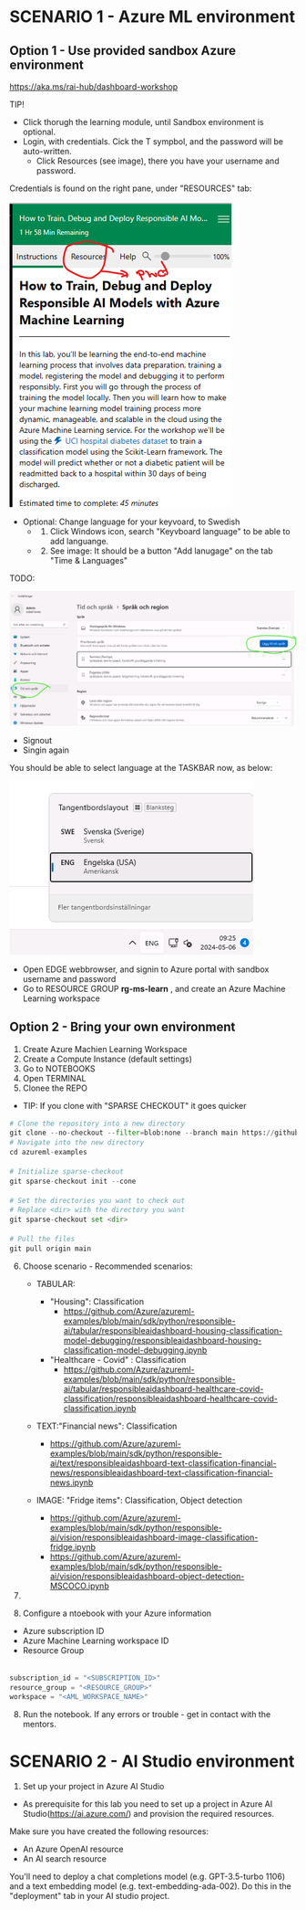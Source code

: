 # SCENARIO 1 - Azure ML environment

## Option 1 - Use provided sandbox Azure environment

https://aka.ms/rai-hub/dashboard-workshop

TIP! 
- Click thorugh the learning module, until Sandbox environment is optional. 
- Login, with credentials. Cick the T sympbol, and the password will be auto-written.
    - Click Resources (see image), there you have your username and password.

Credentials is found on the right pane, under "RESOURCES" tab: 

![Alt text](./images/sandbox-01.png)

- Optional: Change language for your keyvoard, to Swedish
    - 1) Click Windows icon, search "Keyvboard language" to be able to add languange. 
    - 2) See image: It should be a button "Add lanugage" on the tab "Time & Languages"

TODO: 

![Alt text](./images/sandbox-03.png)

- Signout
- Singin again

You should be able to select language at the TASKBAR now, as below: 

![Alt text](./images/sandbox-02.png)


- Open EDGE webbrowser, and signin to Azure portal with sandbox username and password
- Go to RESOURCE GROUP **rg-ms-learn** , and create an Azure Machine Learning workspace

## Option 2 - Bring your own environment

1) Create Azure Machien Learning Workspace
2) Create a Compute Instance (default settings)
3) Go to NOTEBOOKS
4) Open TERMINAL
5) Clonee the REPO 
- TIP: If you clone with "SPARSE CHECKOUT" it goes quicker
```python
# Clone the repository into a new directory
git clone --no-checkout --filter=blob:none --branch main https://github.com/Azure/azureml-examples.git
# Navigate into the new directory
cd azureml-examples

# Initialize sparse-checkout
git sparse-checkout init --cone

# Set the directories you want to check out
# Replace <dir> with the directory you want
git sparse-checkout set <dir>

# Pull the files
git pull origin main

```

6) Choose scenario - Recommended scenarios: 
    - TABULAR: 
        - "Housing": Classification
            - https://github.com/Azure/azureml-examples/blob/main/sdk/python/responsible-ai/tabular/responsibleaidashboard-housing-classification-model-debugging/responsibleaidashboard-housing-classification-model-debugging.ipynb
        - "Healthcare - Covid" : Classification
            - https://github.com/Azure/azureml-examples/blob/main/sdk/python/responsible-ai/tabular/responsibleaidashboard-healthcare-covid-classification/responsibleaidashboard-healthcare-covid-classification.ipynb
    - TEXT:"Financial news": Classification
        - https://github.com/Azure/azureml-examples/blob/main/sdk/python/responsible-ai/text/responsibleaidashboard-text-classification-financial-news/responsibleaidashboard-text-classification-financial-news.ipynb

    - IMAGE: "Fridge items": Classification, Object detection
        - https://github.com/Azure/azureml-examples/blob/main/sdk/python/responsible-ai/vision/responsibleaidashboard-image-classification-fridge.ipynb
        - https://github.com/Azure/azureml-examples/blob/main/sdk/python/responsible-ai/vision/responsibleaidashboard-object-detection-MSCOCO.ipynb

7) 
7) Configure a ntoebook with your Azure information
- Azure subscription ID
- Azure Machine Learning workspace ID
- Resource Group

```Python

subscription_id = "<SUBSCRIPTION_ID>"
resource_group = "<RESOURCE_GROUP>"
workspace = "<AML_WORKSPACE_NAME>"

```

8) Run the notebook.
If any errors or trouble - get in contact with the mentors.


# SCENARIO 2 - AI Studio environment

1) Set up your project in Azure AI Studio
- As prerequisite for this lab you need to set up a project in Azure AI Studio(https://ai.azure.com/) and provision the required resources.

Make sure you have created the following resources:
- An Azure OpenAI resource
- An AI search resource
  
You'll need to deploy a chat completions model (e.g. GPT-3.5-turbo 1106) and a text embedding model (e.g. text-embedding-ada-002). Do this in the "deployment" tab in your AI studio project.



